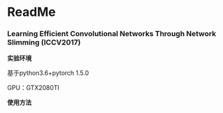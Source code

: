 # ReadMe

### Learning Efficient Convolutional Networks Through Network Slimming (ICCV2017)

**实验环境**

基于python3.6+pytorch 1.5.0

GPU：GTX2080TI

**使用方法**


